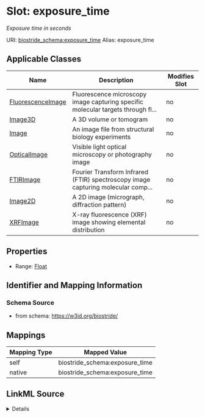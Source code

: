 

# Slot: exposure_time 


_Exposure time in seconds_





URI: [biostride_schema:exposure_time](https://w3id.org/biostride/schema/exposure_time)
Alias: exposure_time

<!-- no inheritance hierarchy -->





## Applicable Classes

| Name | Description | Modifies Slot |
| --- | --- | --- |
| [FluorescenceImage](FluorescenceImage.md) | Fluorescence microscopy image capturing specific molecular targets through fl... |  no  |
| [Image3D](Image3D.md) | A 3D volume or tomogram |  no  |
| [Image](Image.md) | An image file from structural biology experiments |  no  |
| [OpticalImage](OpticalImage.md) | Visible light optical microscopy or photography image |  no  |
| [FTIRImage](FTIRImage.md) | Fourier Transform Infrared (FTIR) spectroscopy image capturing molecular comp... |  no  |
| [Image2D](Image2D.md) | A 2D image (micrograph, diffraction pattern) |  no  |
| [XRFImage](XRFImage.md) | X-ray fluorescence (XRF) image showing elemental distribution |  no  |






## Properties

* Range: [Float](Float.md)




## Identifier and Mapping Information






### Schema Source


* from schema: https://w3id.org/biostride/




## Mappings

| Mapping Type | Mapped Value |
| ---  | ---  |
| self | biostride_schema:exposure_time |
| native | biostride_schema:exposure_time |




## LinkML Source

<details>
```yaml
name: exposure_time
description: Exposure time in seconds
from_schema: https://w3id.org/biostride/
rank: 1000
alias: exposure_time
owner: Image
domain_of:
- Image
range: float

```
</details>